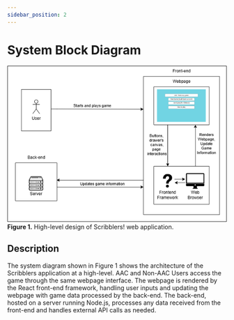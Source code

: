 ```yaml
---
sidebar_position: 2
---
```


# System Block Diagram
![System Block Diagram](https://github.com/Capstone-Projects-2025-Spring/project-aac-game-team-a/blob/docasaurus-system-block-diagram/documentation/static/img/system-block-diagram.png?raw=true)
**Figure 1.** High-level design of Scribblers! web application.

## Description
The system diagram shown in Figure 1 shows the architecture of the Scribblers application at a high-level.
AAC and Non-AAC Users access the game through the same webpage interface. 
The webpage is rendered by the React front-end framework, handling user inputs and updating the webpage with game data processed by the back-end. 
The back-end, hosted on a server running Node.js, processes any data received from the front-end and handles external API calls as needed.